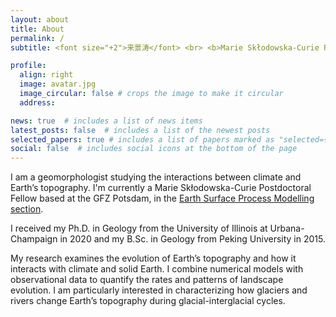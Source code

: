 ```yaml
---
layout: about
title: About
permalink: /
subtitle: <font size="+2">来景涛</font> <br> <b>Marie Skłodowska-Curie Postdoctoral Fellow</b> at GFZ Potsdam

profile:
  align: right
  image: avatar.jpg
  image_circular: false # crops the image to make it circular
  address:

news: true  # includes a list of news items
latest_posts: false  # includes a list of the newest posts
selected_papers: true # includes a list of papers marked as "selected={true}"
social: false  # includes social icons at the bottom of the page
---
```


I am a geomorphologist studying the interactions between climate and Earth’s topography.
I'm currently a Marie Skłodowska-Curie Postdoctoral Fellow based at the GFZ Potsdam, in the [Earth Surface Process Modelling section](https://www.gfz-potsdam.de/en/section/earth-surface-process-modelling/overview/).

I received my Ph.D. in Geology from the University of Illinois at Urbana-Champaign in 2020 and my B.Sc. in Geology from Peking University in 2015.

My research examines the evolution of Earth’s topography and how it interacts with climate and solid Earth. I combine numerical models with observational data to quantify the rates and patterns of landscape evolution. I am particularly interested in characterizing how glaciers and rivers change Earth’s topography during glacial-interglacial cycles.